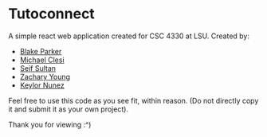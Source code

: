 # Tutoconnect

A simple react web application created for CSC 4330 at LSU.
Created by:
<ul>
  <li>
    <a href="https://github.com/blake-parker" target="_blank"> Blake Parker </a>
  </li>
  <li>
    <a href="https://github.com/michaelclesi" target="_blank"> Michael Clesi </a>
  </li>
  <li>
    <a href="https://github.com/SeifSultan03" target="_blank"> Seif Sultan </a>
  </li>
  <li>
    <a href="https://github.com/Bubbwubb" target="_blank"> Zachary Young </a>
  </li>
  <li>
    <a href="https://github.com/Knune16" target="_blank"> Keylor Nunez </a>
  </li>
</ul>

Feel free to use this code as you see fit, within reason. (Do not directly copy it and submit it as your own project).

Thank you for viewing :^)
